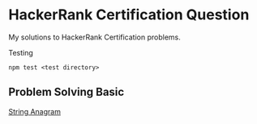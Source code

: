 # HackerRank Certification Question

My solutions to HackerRank Certification problems.

Testing

```
npm test <test directory>
```

## Problem Solving Basic

[String Anagram](problem-solving-basic/string-anagram)
